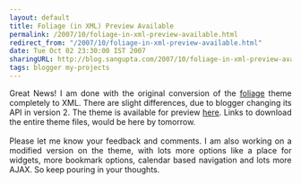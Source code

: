 ```yaml
---
layout: default
title: Foliage (in XML) Preview Available
permalink: /2007/10/foliage-in-xml-preview-available.html
redirect_from: "/2007/10/foliage-in-xml-preview-available.html"
date: Tue Oct 02 23:30:00 IST 2007
sharingURL: http://blog.sangupta.com/2007/10/foliage-in-xml-preview-available.html
tags: blogger my-projects
---
```

<p align="justify">Great News! I am done with the original conversion of the <a href="http://foliage-for-blogger.blogspot.com/" title="Original Foliage theme for blogger">foliage</a> theme completely to XML. There are slight differences, due to blogger changing its API in version 2. The theme is available for preview <a href="http://foliage-in-xml.blogspot.com/" title="Modified XML Foliage theme for blogger">here</a>. Links to download the entire theme files, would be here by tomorrow.<br><br>Please let me know your feedback and comments. I am also working on a modified version on the theme, with lots more options like a place for widgets, more bookmark options, calendar based navigation and lots more AJAX. So keep pouring in your thoughts.<br></p>
